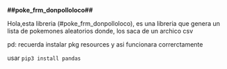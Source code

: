 **##poke_frm_donpolloloco##**

Hola,esta libreria (#poke_frm_donpolloloco), es una libreria que genera un lista
de pokemones aleatorios 
donde, los saca de un archico csv

pd: recuerda instalar pkg resources y asi funcionara correrctamente

usar `pip3 install pandas`